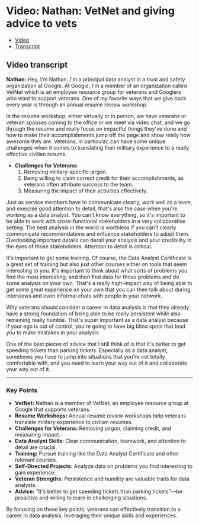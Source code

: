 # Video: Nathan: VetNet and giving advice to vets

- [Video](./resources/s3_v_nathan_VetNet-n-giving-advice-to-vets.mp4)
- [Transcript](./resources/s3_v_nathan_VetNet-n-giving-advice-to-vets.vtt)

## Video transcript

**Nathan:** Hey, I'm Nathan. I'm a principal data analyst in a trust and safety organization at Google. At Google, I'm a member of an organization called VetNet which is an employee resource group for veterans and Googlers who want to support veterans. One of my favorite ways that we give back every year is through an annual resume review workshop. 

In the resume workshop, either virtually or in person, we have veterans or veteran spouses coming to the office or we meet via video chat, and we go through the resume and really focus on impactful things they've done and how to make their accomplishments jump off the page and show really how awesome they are. Veterans, in particular, can have some unique challenges when it comes to translating their military experience to a really effective civilian resume.

- **Challenges for Veterans:**
  1. Removing military-specific jargon.
  2. Being willing to claim correct credit for their accomplishments, as veterans often attribute success to the team.
  3. Measuring the impact of their activities effectively.

Just as service members have to communicate clearly, work well as a team, and exercise good attention to detail, that's also the case when you're working as a data analyst. You can't know everything, so it's important to be able to work with cross-functional stakeholders in a very collaborative setting. The best analysis in the world is worthless if you can't clearly communicate recommendations and influence stakeholders to adopt them. Overlooking important details can derail your analysis and your credibility in the eyes of those stakeholders. Attention to detail is critical.

It's important to get some training. Of course, the Data Analyst Certificate is a great set of training but also just other courses either on tools that seem interesting to you. It's important to think about what sorts of problems you find the most interesting, and then find data for those problems and do some analysis on your own. That's a really high-impact way of being able to get some great experience on your own that you can then talk about during interviews and even informal chats with people in your network.

Why veterans should consider a career in data analysis is that they already have a strong foundation of being able to be really persistent while also remaining really humble. That's super important as a data analyst because if your ego is out of control, you're going to have big blind spots that lead you to make mistakes in your analysis.

One of the best pieces of advice that I still think of is that it's better to get speeding tickets than parking tickets. Especially as a data analyst, sometimes you have to jump into situations that you're not totally comfortable with, and you need to learn your way out of it and collaborate your way out of it.

---

### Key Points

- **VetNet:** Nathan is a member of VetNet, an employee resource group at Google that supports veterans.
- **Resume Workshops:** Annual resume review workshops help veterans translate military experience to civilian resumes.
- **Challenges for Veterans:** Removing jargon, claiming credit, and measuring impact.
- **Data Analyst Skills:** Clear communication, teamwork, and attention to detail are crucial.
- **Training:** Pursue training like the Data Analyst Certificate and other relevant courses.
- **Self-Directed Projects:** Analyze data on problems you find interesting to gain experience.
- **Veteran Strengths:** Persistence and humility are valuable traits for data analysts.
- **Advice:** "It's better to get speeding tickets than parking tickets"—be proactive and willing to learn in challenging situations.

By focusing on these key points, veterans can effectively transition to a career in data analysis, leveraging their unique skills and experiences.
